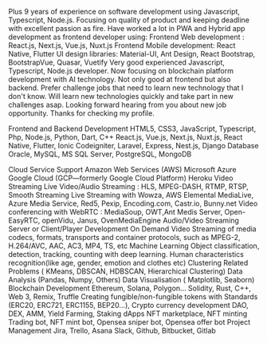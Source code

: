 Plus 9 years of experience on software development using Javascript, Typescript, Node.js.
Focusing on quality of product and keeping deadline with excellent passion as fire.
Have worked a lot in PWA and Hybrid app development as frontend developer using:
Frontend Web development : React.js, Next.js, Vue.js, Nuxt.js
Frontend Mobile development: React Native, Flutter
UI design libraries: Material-UI, Ant Design, React Bootstrap, BootstrapVue, Quasar, Vuetify
Very good experienced Javascript, Typescript, Node.js developer.
Now focusing on blockchain platform development with AI technology.
Not only good at frontend but also backend.
Prefer challenge jobs that need to learn new technology that I don't know.
Will learn new technologies quickly and take part in new challenges asap.
Looking forward hearing from you about new job opportunity.
Thanks for checking my profile.

Frontend and Backend Development
HTML5, CSS3, JavaScript, Typescript, Php, Node.js, Python, Dart, C++
React.js, Vue.js, Next.js, Nuxt.js, React Native, Flutter, Ionic
Codeigniter, Laravel, Express, Nest.js, Django
Database
Oracle, MySQL, MS SQL Server, PostgreSQL, MongoDB

Cloud Service Support
Amazon Web Services (AWS)
Microsoft Azure
Google Cloud (GCP—formerly Google Cloud Platform)
Heroku
Video Streaming
Live Video/Audio Streaming : HLS, MPEG-DASH, RTMP, RTSP, Smooth Streaming
Live Streaming with Wowza, AWS Elemental MediaLive, Azure Media Service, Red5, Pexip, Encoding.com, Castr.io, Bunny.net
Video conferencing with WebRTC : MediaSoup, OWT,Ant Medis Server, Open-EasyRTC, openVidu, Janus, OvenMediaEngine
Audio/Video Streaming Server or Client/Player Development
On Demand Video Streaming of media codecs, formats, transports and container protocols, such as MPEG-2, H.264/AVC, AAC, AC3, MP4, TS, etc
Machine Learning
Object classification, detection, tracking, counting with deep learning.
Human characteristics recognition(like age, gender, emotion and clothes etc)
Clustering Related Problems ( KMeans, DBSCAN, HDBSCAN, Hierarchical Clustering)
Data Analysis (Pandas, Numpy, Others)
Data Visualisation ( Matplotlib, Seaborn)
Blockchain Development
Ethereum, Solana, Polygon...
Solidity, Rust, C++, Web 3, Remix, Truffle
Creating fungible/non-fungible tokens with Standards (ERC20, ERC721, ERC1155, BEP20...), Crypto currency development
DAO, DEX, AMM, Yield Farming, Staking dApps
NFT marketplace, NFT minting
Trading bot, NFT mint bot, Opensea sniper bot, Opensea offer bot
Project Management
Jira, Trello, Asana
Slack, Github, Bitbucket, Gitlab
